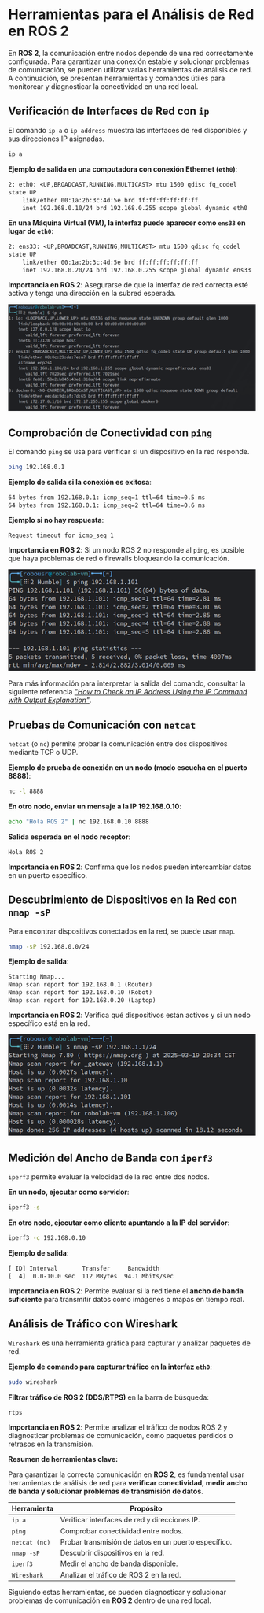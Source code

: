 # Herramientas para el Análisis de Red en ROS 2

En **ROS 2**, la comunicación entre nodos depende de una red correctamente configurada. Para garantizar una conexión estable y solucionar problemas de comunicación, se pueden utilizar varias herramientas de análisis de red. A continuación, se presentan herramientas y comandos útiles para monitorear y diagnosticar la conectividad en una red local.  

## Verificación de Interfaces de Red con `ip`

El comando `ip a` o `ip address` muestra las interfaces de red disponibles y sus direcciones IP asignadas.  

```bash
ip a
```
**Ejemplo de salida en una computadora con conexión Ethernet (`eth0`)**:

```
2: eth0: <UP,BROADCAST,RUNNING,MULTICAST> mtu 1500 qdisc fq_codel state UP 
    link/ether 00:1a:2b:3c:4d:5e brd ff:ff:ff:ff:ff:ff
    inet 192.168.0.10/24 brd 192.168.0.255 scope global dynamic eth0
```

**En una Máquina Virtual (VM), la interfaz puede aparecer como `ens33` en lugar de `eth0`**:

```
2: ens33: <UP,BROADCAST,RUNNING,MULTICAST> mtu 1500 qdisc fq_codel state UP 
    link/ether 00:1a:2b:3c:4d:5e brd ff:ff:ff:ff:ff:ff
    inet 192.168.0.20/24 brd 192.168.0.255 scope global dynamic ens33
```
**Importancia en ROS 2**: Asegurarse de que la interfaz de red correcta esté activa y tenga una dirección en la subred esperada.

![](../images/ip_address_cmd.png)

## Comprobación de Conectividad con `ping`

El comando `ping` se usa para verificar si un dispositivo en la red responde.

```bash
ping 192.168.0.1
```

**Ejemplo de salida si la conexión es exitosa**:

```
64 bytes from 192.168.0.1: icmp_seq=1 ttl=64 time=0.5 ms
64 bytes from 192.168.0.1: icmp_seq=2 ttl=64 time=0.6 ms
```

**Ejemplo si no hay respuesta**:
```
Request timeout for icmp_seq 1
```

**Importancia en ROS 2**: Si un nodo ROS 2 no responde al `ping`, es posible que haya problemas de red o firewalls bloqueando la comunicación.  

![](../images/ping_cmd.png)

Para más información para interpretar la salida del comando, consultar la siguiente referencia [_"How to Check an IP Address Using the IP Command with Output Explanation"_](https://samuel-ricky.medium.com/how-to-interpret-the-output-of-ip-addr-show-8008c7c41dde).

## Pruebas de Comunicación con `netcat`

`netcat` (o `nc`) permite probar la comunicación entre dos dispositivos mediante TCP o UDP.

**Ejemplo de prueba de conexión en un nodo (modo escucha en el puerto 8888)**:

```bash
nc -l 8888
```

**En otro nodo, enviar un mensaje a la IP 192.168.0.10**:
```bash
echo "Hola ROS 2" | nc 192.168.0.10 8888
```

**Salida esperada en el nodo receptor**:
```
Hola ROS 2
```

**Importancia en ROS 2**: Confirma que los nodos pueden intercambiar datos en un puerto específico.  

## Descubrimiento de Dispositivos en la Red con `nmap -sP`

Para encontrar dispositivos conectados en la red, se puede usar `nmap`.

```bash
nmap -sP 192.168.0.0/24
```

**Ejemplo de salida**:

```
Starting Nmap...
Nmap scan report for 192.168.0.1 (Router)
Nmap scan report for 192.168.0.10 (Robot)
Nmap scan report for 192.168.0.20 (Laptop)
```

**Importancia en ROS 2**: Verifica qué dispositivos están activos y si un nodo específico está en la red.

![](../images/nmap-sP-cmd.png)

## Medición del Ancho de Banda con `iperf3`

`iperf3` permite evaluar la velocidad de la red entre dos nodos.  

**En un nodo, ejecutar como servidor**:

```bash
iperf3 -s
```

**En otro nodo, ejecutar como cliente apuntando a la IP del servidor**:

```bash
iperf3 -c 192.168.0.10
```

**Ejemplo de salida**:
```
[ ID] Interval       Transfer     Bandwidth
[  4]  0.0-10.0 sec  112 MBytes  94.1 Mbits/sec
```

**Importancia en ROS 2**: Permite evaluar si la red tiene el **ancho de banda suficiente** para transmitir datos como imágenes o mapas en tiempo real.  

## Análisis de Tráfico con Wireshark

`Wireshark` es una herramienta gráfica para capturar y analizar paquetes de red.  

**Ejemplo de comando para capturar tráfico en la interfaz `eth0`**:

```bash
sudo wireshark
```

**Filtrar tráfico de ROS 2 (DDS/RTPS)** en la barra de búsqueda:

```
rtps
```

**Importancia en ROS 2**: Permite analizar el tráfico de nodos ROS 2 y diagnosticar problemas de comunicación, como paquetes perdidos o retrasos en la transmisión.  

**Resumen de herramientas clave:**

Para garantizar la correcta comunicación en **ROS 2**, es fundamental usar herramientas de análisis de red para **verificar conectividad, medir ancho de banda y solucionar problemas de transmisión de datos**.  

| **Herramienta** | **Propósito** |
|---------------|-------------|
| `ip a` | Verificar interfaces de red y direcciones IP. |
| `ping` | Comprobar conectividad entre nodos. |
| `netcat (nc)` | Probar transmisión de datos en un puerto específico. |
| `nmap -sP` | Descubrir dispositivos en la red. |
| `iperf3` | Medir el ancho de banda disponible. |
| `Wireshark` | Analizar el tráfico de ROS 2 en la red. |

Siguiendo estas herramientas, se pueden diagnosticar y solucionar problemas de comunicación en **ROS 2** dentro de una red local.
